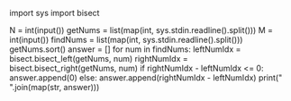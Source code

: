 import sys
import bisect

N = int(input())
getNums = list(map(int, sys.stdin.readline().split()))
M = int(input())
findNums = list(map(int, sys.stdin.readline().split()))
getNums.sort()
answer = []
for num in findNums:
    leftNumIdx = bisect.bisect_left(getNums, num)
    rightNumIdx = bisect.bisect_right(getNums, num)
    if rightNumIdx - leftNumIdx <= 0:
        answer.append(0)
    else:
        answer.append(rightNumIdx - leftNumIdx)
print(" ".join(map(str, answer)))